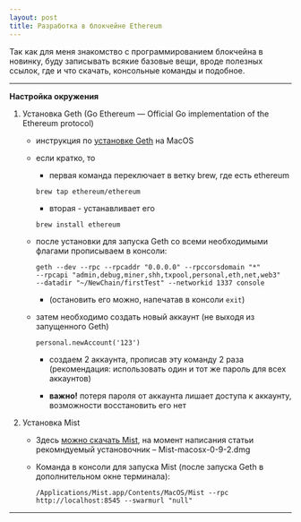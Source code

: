 ```yaml
---
layout: post
title: Разработка в блокчейне Ethereum
---
```


Так как для меня знакомство с программированием блокчейна в новинку, буду записывать всякие базовые вещи, вроде полезных ссылок, где и что скачать, консольные команды и подобное.

---

__Настройка окружения__

1. Установка Geth (Go Ethereum — Official Go implementation of the Ethereum protocol)

    * инструкция по [установке Geth](https://github.com/ethereum/go-ethereum/wiki/Installation-Instructions-for-Mac) на MacOS

    * если кратко, то

        + первая команда переключает в ветку brew, где есть ethereum

        ```
        brew tap ethereum/ethereum
        ```

        + вторая - устанавливает его

        ```
        brew install ethereum
        ```

    *  после установки для запуска Geth со всеми необходимыми флагами прописываем в консоли:

        ```
        geth --dev --rpc --rpcaddr "0.0.0.0" --rpccorsdomain "*"
        --rpcapi "admin,debug,miner,shh,txpool,personal,eth,net,web3"
        --datadir "~/NewChain/firstTest" --networkid 1337 console
        ```

        + (остановить его можно, напечатав в консоли `exit`)

    * затем необходимо создать новый аккаунт (не выходя из запущенного Geth)

        ```
        personal.newAccount('123')
        ```

        + создаем 2 аккаунта, прописав эту команду 2 раза (рекомендация: использовать один и тот же пароль для всех аккаунтов)

        +  **важно!** потеря пароля от аккаунта лишает доступа к аккаунту, возможности восстановить его нет

2. Установка Mist

    * Здесь [можно скачать Mist](https://github.com/ethereum/mist/releases), на момент написания статьи рекомндуемый установочник – Mist-macosx-0-9-2.dmg

    * Команда в консоли для запуска Mist (после запуска Geth  в дополнительном окне терминала):

        ```
        /Applications/Mist.app/Contents/MacOS/Mist --rpc http://localhost:8545 --swarmurl "null"
        ```

---
